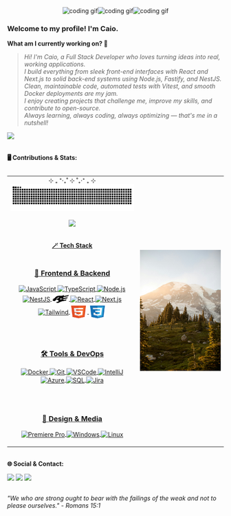 <div align="center">
<img src="https://media4.giphy.com/media/v1.Y2lkPTc5MGI3NjExbzgzbG9ubHA5ZXA1dmkyYzhkcGNxbWdwcDd6bng3ZzllYnZzaGI5ciZlcD12MV9pbnRlcm5hbF9naWZfYnlfaWQmY3Q9Zw/sULKEgDMX8LcI/giphy.gif" width="150" alt="coding gif"><img src="https://media4.giphy.com/media/v1.Y2lkPTc5MGI3NjExbzgzbG9ubHA5ZXA1dmkyYzhkcGNxbWdwcDd6bng3ZzllYnZzaGI5ciZlcD12MV9pbnRlcm5hbF9naWZfYnlfaWQmY3Q9Zw/sULKEgDMX8LcI/giphy.gif" width="150" alt="coding gif"><img src="https://media4.giphy.com/media/v1.Y2lkPTc5MGI3NjExbzgzbG9ubHA5ZXA1dmkyYzhkcGNxbWdwcDd6bng3ZzllYnZzaGI5ciZlcD12MV9pbnRlcm5hbF9naWZfYnlfaWQmY3Q9Zw/sULKEgDMX8LcI/giphy.gif" width="150" alt="coding gif">
</div>
<table width="100%"> 

<div>
<h3>Welcome to my profile! I'm Caio.</h3>  

<b>What am I currently working on? 🚀</b>

> _Hi! I'm Caio, a Full Stack Developer who loves turning ideas into real, working applications._ <br/>
> _I build everything from sleek front-end interfaces with React and Next.js to solid back-end systems using Node.js, Fastify, and NestJS._ <br/>
> _Clean, maintainable code, automated tests with Vitest, and smooth Docker deployments are my jam._ <br/>
> _I enjoy creating projects that challenge me, improve my skills, and contribute to open-source._ <br/>
> _Always learning, always coding, always optimizing — that's me in a nutshell!_ <br/>

<img width="300" src="https://github.com/CaiuWare/CaiuWare/assets/blob/main/dev-setup.gif">
</div> 

##

<b>🖥️ Contributions & Stats: </b>

<table>
  <tr>
    <td width="60%" align="center">
  ⊹ ₊  ⁺‧₊˚ ⊹ ˚₊‧⁺ ₊ ⊹ <br>
      <picture>
        <source media="(prefers-color-scheme: dark)" srcset="https://raw.githubusercontent.com/CaiuWare/CaiuWare/output/github-contribution-grid-snake-dark.svg">
        <source media="(prefers-color-scheme: light)" srcset="https://raw.githubusercontent.com/CaiuWare/CaiuWare/output/github-contribution-grid-snake.svg">
        <img width="100%" alt="GitHub contribution grid snake animation"
             src="https://raw.githubusercontent.com/CaiuWare/CaiuWare/output/github-contribution-grid-snake.svg">
      </picture><br><br>
      <div align="center">
        <a href="[https://github.com/CaiuWare](https://github.com/CaiuWare)"> 
        <img width="300" src="https://github-readme-stats.vercel.app/api/top-langs/?username=CaiuWare&layout=compact&langs_count=16&theme=cobalt"/>
      </div><br>

<b>🪄 Tech Stack</b><br><br>

<div align="center">
  
  ### 🚀 **Frontend & Backend**
  <img align="center" alt="JavaScript" height="30" width="40" src="https://cdn.jsdelivr.net/gh/devicons/devicon@latest/icons/javascript/javascript-plain.svg"> 
  <img align="center" alt="TypeScript" height="30" width="40" src="https://cdn.jsdelivr.net/gh/devicons/devicon@latest/icons/typescript/typescript-original.svg">
  <img align="center" alt="Node.js" height="30" width="40" src="https://cdn.jsdelivr.net/gh/devicons/devicon@latest/icons/nodejs/nodejs-original.svg">
  <img align="center" alt="NestJS" height="30" width="40" src="https://cdn.jsdelivr.net/gh/devicons/devicon@latest/icons/nestjs/nestjs-original.svg">
  <img align="center" alt="Fastify" height="30" width="40" src="https://raw.githubusercontent.com/devicons/devicon/master/icons/fastify/fastify-original.svg">
  <img align="center" alt="React" height="30" width="40" src="https://cdn.jsdelivr.net/gh/devicons/devicon@latest/icons/react/react-original-wordmark.svg">
  <img align="center" alt="Next.js" height="30" width="40" src="https://cdn.jsdelivr.net/gh/devicons/devicon@latest/icons/nextjs/nextjs-original.svg">
  <img align="center" alt="Tailwind" height="30" width="40" src="https://cdn.jsdelivr.net/gh/devicons/devicon@latest/icons/tailwindcss/tailwindcss-original.svg">
  <img align="center" alt="HTML5" height="30" width="40" src="https://raw.githubusercontent.com/devicons/devicon/master/icons/html5/html5-original.svg">
  <img align="center" alt="CSS3" height="30" width="40" src="https://raw.githubusercontent.com/devicons/devicon/master/icons/css3/css3-original.svg">
  
  <br><br>
  
  ### 🛠️ **Tools & DevOps**
  <img align="center" alt="Docker" height="30" width="40" src="https://cdn.jsdelivr.net/gh/devicons/devicon@latest/icons/docker/docker-original.svg">
  <img align="center" alt="Git" height="30" width="40" src="https://cdn.jsdelivr.net/gh/devicons/devicon@latest/icons/git/git-original.svg">
  <img align="center" alt="VSCode" height="30" width="40" src="https://cdn.jsdelivr.net/gh/devicons/devicon@latest/icons/vscode/vscode-original.svg">
  <img align="center" alt="IntelliJ" height="30" width="40" src="https://cdn.jsdelivr.net/gh/devicons/devicon@latest/icons/intellij/intellij-original.svg">
  <img align="center" alt="Azure" height="30" width="40" src="https://cdn.jsdelivr.net/gh/devicons/devicon@latest/icons/azure/azure-original.svg">
  <img align="center" alt="SQL" height="30" width="40" src="https://cdn.jsdelivr.net/gh/devicons/devicon@latest/icons/azuresqldatabase/azuresqldatabase-original.svg">
  <img align="center" alt="Jira" height="30" width="40" src="https://cdn.jsdelivr.net/gh/devicons/devicon@latest/icons/jira/jira-original.svg">
  
  <br><br>
  
  ### 🎨 **Design & Media**
  <img align="center" alt="Premiere Pro" height="30" width="40" src="https://cdn.jsdelivr.net/gh/devicons/devicon@latest/icons/premierepro/premierepro-original.svg">
  <img align="center" alt="Windows" height="30" width="40" src="https://cdn.jsdelivr.net/gh/devicons/devicon@latest/icons/windows11/windows11-original.svg">
  <img align="center" alt="Linux" height="30" width="40" src="https://cdn.jsdelivr.net/gh/devicons/devicon@latest/icons/linux/linux-original.svg">

</div><br>
    </td>
    <td width="40%">
      <img width="100%" src="images/emma-swoboda-B9fkw_aO6fo-unsplash.jpg">
    </td>
  </tr>
</table>

##

<b>🌐 Social & Contact: </b>
<div>
   <a href="https://www.linkedin.com/in/caioware/" target="_blank"><img src="https://img.shields.io/badge/LinkedIn-000000?style=for-the-badge&logo=linkedin&logoColor=white"></a>
   <a href="mailto:caiu.ware@gmail.com"><img src="https://img.shields.io/badge/Gmail-000000?style=for-the-badge&logo=gmail&logoColor=white"></a>
   <a href="https://wa.me/5511960786755" target="_blank"><img src="https://img.shields.io/badge/WhatsApp-25D366?style=for-the-badge&logo=whatsapp&logoColor=white"></a>
</div>

##

<i>"We who are strong ought to bear with the failings of the weak and not to please ourselves." - Romans 15:1</i><br> <br>
